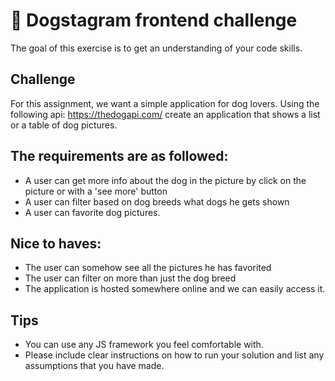 # :dog: Dogstagram frontend challenge
The goal of this exercise is to get an understanding of your code skills. 

## Challenge 
For this assignment, we want a simple application for dog lovers. 
Using the following api: https://thedogapi.com/ create an application that shows a list or a table of dog pictures.

## The requirements are as followed:
- A user can get more info about the dog in the picture by click on the picture or with a 'see more' button
- A user can filter based on dog breeds what dogs he gets shown
- A user can favorite dog pictures. 

## Nice to haves:
- The user can somehow see all the pictures he has favorited
- The user can filter on more than just the dog breed
- The application is hosted somewhere online and we can easily access it. 

## Tips
- You can use any JS framework you feel comfortable with.
- Please include clear instructions on how to run your solution and list any assumptions that you have made.
